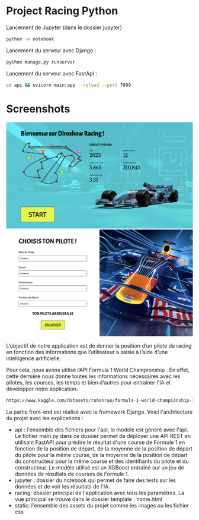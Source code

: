 # Project Racing Python

Lancement de Jupyter (dans le dossier jupyter)

```bash
python -m notebook    
```

Lancement du serveur avec Django :

```bash
python manage.py runserver
```

Lancement du serveur avec FastApi :

```bash
cd api && uvicorn main:app --reload --port 7999 
```

# Screenshots

![Screenshot](static/img/vue1.png)
![Screenshot](static/img/newvue2.png)

L’objectif de notre application est de donner la position d’un pilote de racing en fonction des informations que l’utilisateur a saisie à l’aide d’une intelligence artificielle.

Pour cela, nous avons utilisé l’API Formula 1 World Championship
. En effet, cette dernière nous donne toutes les informations nécessaires avec les pilotes, les courses, les temps et bien d’autres pour entrainer l'IA et développer notre application.

```bash
https://www.kaggle.com/datasets/rohanrao/formula-1-world-championship-1950-2020   
```

La partie front-end est réalisé avec le framework Django. Voici l'architecture du projet avec les explications :

* api : l'ensemble des fichiers pour l'api, le modele est généré avec l'api. Le fichier main.py dans ce dossier permet de déployer une API REST en utilisant FastAPI pour prédire le résultat d'une course de Formule 1 en fonction de la position de départ, de la moyenne de la position de départ du pilote pour la même course, de la moyenne de la position de départ du constructeur pour la même course et des identifiants du pilote et du constructeur. Le modèle utilisé est un XGBoost entraîné sur un jeu de données de résultats de courses de Formule 1.
* jupyter : dossier du notebook qui permet de faire des tests sur les données et de voir les résultats de l'IA.
* racing: dossier principal de l'application avec tous les paramètres. La vue principal se trouve dans le dossier template : home.html
* static: l'ensemble des assets du projet comme les images ou les fichier css